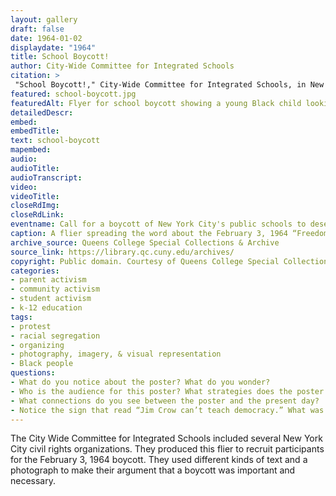 ```yaml
--- 
layout: gallery
draft: false
date: 1964-01-02
displaydate: "1964"
title: School Boycott!
author: City-Wide Committee for Integrated Schools
citation: >
 "School Boycott!," City-Wide Committee for Integrated Schools, in New York City Civil Rights History Project, Accessed: [Month Day, Year], https://nyccivilrightshistory.org/gallery/school-boycott.
featured: school-boycott.jpg
featuredAlt: Flyer for school boycott showing a young Black child looking through a broken window
detailedDescr: 
embed: 
embedTitle: 
text: school-boycott
mapembed: 
audio: 
audioTitle: 
audioTranscript: 
video: 
videoTitle: 
closeRdImg: 
closeRdLink: 
eventname: Call for a boycott of New York City's public schools to desegregate.
caption: A flier spreading the word about the February 3, 1964 “Freedom Day” school boycott. 
archive_source: Queens College Special Collections & Archive
source_link: https://library.qc.cuny.edu/archives/
copyright: Public domain. Courtesy of Queens College Special Collections and Archive.
categories: 
- parent activism
- community activism
- student activism
- k-12 education
tags: 
- protest
- racial segregation
- organizing
- photography, imagery, & visual representation
- Black people
questions:
- What do you notice about the poster? What do you wonder?
- Who is the audience for this poster? What strategies does the poster employ to enlist that audience into the demonstration?
- What connections do you see between the poster and the present day? 
- Notice the sign that read “Jim Crow can’t teach democracy.” What was going on in the 1950s that made US citizens more likely to link their civil rights struggles to the idea of democracy?
--- 
```


The City Wide Committee for Integrated Schools included several New York City civil rights organizations. They produced this flier to recruit participants for the February 3, 1964 boycott. They used different kinds of text and a photograph to make their argument that a boycott was important and necessary.
